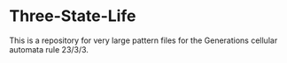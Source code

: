 # Three-State-Life

This is a repository for very large pattern files for the Generations cellular automata rule 23/3/3.

